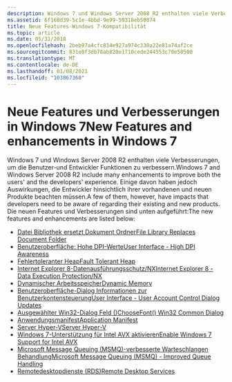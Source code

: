 ```yaml
---
description: Windows 7 und Windows Server 2008 R2 enthalten viele Verbesserungen, um die Benutzer-und Entwickler Funktionen zu verbessern.
ms.assetid: 6f168d39-5c1e-4bbd-9e99-59318eb58074
title: Neue Features-Windows 7-Kompatibilität
ms.topic: article
ms.date: 05/31/2018
ms.openlocfilehash: 2beb97a4cfc834e927a974c330a22e81a74af2ce
ms.sourcegitcommit: 831e8f3db78ab820e1710cede244553c70e50500
ms.translationtype: MT
ms.contentlocale: de-DE
ms.lasthandoff: 01/08/2021
ms.locfileid: "103867360"
---
```

# <a name="new-features-and-enhancements-in-windows-7"></a><span data-ttu-id="3ab17-103">Neue Features und Verbesserungen in Windows 7</span><span class="sxs-lookup"><span data-stu-id="3ab17-103">New Features and enhancements in Windows 7</span></span>

<span data-ttu-id="3ab17-104">Windows 7 und Windows Server 2008 R2 enthalten viele Verbesserungen, um die Benutzer-und Entwickler Funktionen zu verbessern.</span><span class="sxs-lookup"><span data-stu-id="3ab17-104">Windows 7 and Windows Server 2008 R2 include many enhancements to improve both the users' and the developers' experience.</span></span> <span data-ttu-id="3ab17-105">Einige davon haben jedoch Auswirkungen, die Entwickler hinsichtlich ihrer vorhandenen und neuen Produkte beachten müssen.</span><span class="sxs-lookup"><span data-stu-id="3ab17-105">A few of them, however, have impacts that developers need to be aware of regarding their existing and new products.</span></span> <span data-ttu-id="3ab17-106">Die neuen Features und Verbesserungen sind unten aufgeführt:</span><span class="sxs-lookup"><span data-stu-id="3ab17-106">The new features and enhancements are listed below:</span></span>

-   [<span data-ttu-id="3ab17-107">Datei Bibliothek ersetzt Dokument Ordner</span><span class="sxs-lookup"><span data-stu-id="3ab17-107">File Library Replaces Document Folder</span></span>](file-library-replaces-document-folder.md)
-   [<span data-ttu-id="3ab17-108">Benutzeroberfläche: Hohe DPI-Werte</span><span class="sxs-lookup"><span data-stu-id="3ab17-108">User Interface - High DPI Awareness</span></span>](user-interface---high-dpi-awareness.md)
-   [<span data-ttu-id="3ab17-109">Fehlertoleranter Heap</span><span class="sxs-lookup"><span data-stu-id="3ab17-109">Fault Tolerant Heap</span></span>](fault-tolerant-heap.md)
-   [<span data-ttu-id="3ab17-110">Internet Explorer 8-Datenausführungsschutz/NX</span><span class="sxs-lookup"><span data-stu-id="3ab17-110">Internet Explorer 8 - Data Execution Protection/NX</span></span>](internet-explorer-8---data-execution-protection-nx.md)
-   [<span data-ttu-id="3ab17-111">Dynamischer Arbeitsspeicher</span><span class="sxs-lookup"><span data-stu-id="3ab17-111">Dynamic Memory</span></span>](dynamic-memory.md)
-   [<span data-ttu-id="3ab17-112">Benutzeroberfläche-Dialog Informationen zur Benutzerkontensteuerung</span><span class="sxs-lookup"><span data-stu-id="3ab17-112">User Interface - User Account Control Dialog Updates</span></span>](user-interface---user-account-control-dialog-updates.md)
-   [<span data-ttu-id="3ab17-113">Ausgewählter Win32-Dialog Feld ()</span><span class="sxs-lookup"><span data-stu-id="3ab17-113">ChooseFont() Win32 Common Dialog</span></span>](choosefont-win32-common-dialog.md)
-   [<span data-ttu-id="3ab17-114">Anwendungsmanifest</span><span class="sxs-lookup"><span data-stu-id="3ab17-114">Application Manifest</span></span>](compatibility---application-manifest.md)
-   [<span data-ttu-id="3ab17-115">Server Hyper-V</span><span class="sxs-lookup"><span data-stu-id="3ab17-115">Server Hyper-V</span></span>](server-hyper-v.md)
-   [<span data-ttu-id="3ab17-116">Windows 7-Unterstützung für Intel AVX aktivieren</span><span class="sxs-lookup"><span data-stu-id="3ab17-116">Enable Windows 7 Support for Intel AVX</span></span>](enable-windows-7-support-for-intel-avx.md)
-   [<span data-ttu-id="3ab17-117">Microsoft Message Queuing (MSMQ)-verbesserte Warteschlangen Behandlung</span><span class="sxs-lookup"><span data-stu-id="3ab17-117">Microsoft Message Queuing (MSMQ) - Improved Queue Handling</span></span>](microsoft-message-queuing--msmq----improved-queue-handling.md)
-   [<span data-ttu-id="3ab17-118">Remotedesktopdienste (RDS)</span><span class="sxs-lookup"><span data-stu-id="3ab17-118">Remote Desktop Services</span></span>](terminal-services.md)

 

 
